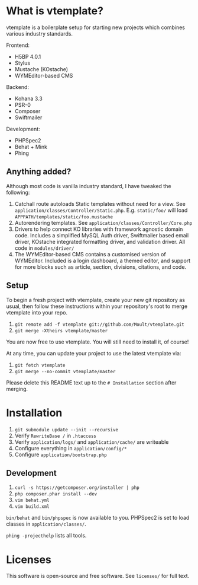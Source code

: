 # What is vtemplate?

vtemplate is a boilerplate setup for starting new projects which combines
various industry standards.

Frontend:

 - H5BP 4.0.1
 - Stylus
 - Mustache (KOstache)
 - WYMEditor-based CMS

Backend:

 - Kohana 3.3
 - PSR-0
 - Composer
 - Swiftmailer

Development:

 - PHPSpec2
 - Behat + Mink
 - Phing

## Anything added?

Although most code is vanilla industry standard, I have tweaked the following:

 1. Catchall route autoloads Static templates without need for a view. See
    `application/classes/Controller/Static.php`. E.g. `static/foo/` will load
    `APPPATH/templates/static/foo.mustache`
 2. Autorendering templates. See `application/classes/Controller/Core.php`
 3. Drivers to help connect KO libraries with framework agnostic domain code.
    Includes a simplified MySQL Auth driver, Swiftmailer based email driver,
    KOstache integrated formatting driver, and validation driver. All code in
    `modules/driver/`
 4. The WYMEditor-based CMS contains a customised version of WYMEditor. Included
    is a login dashboard, a themed editor, and support for more blocks such as
    article, section, divisions, citations, and code.

## Setup

To begin a fresh project with vtemplate, create your new git repository as
usual, then follow these instructions within your repository's root to merge
vtemplate into your repo.

 1. `git remote add -f vtemplate git://github.com/Moult/vtemplate.git`
 2. `git merge -Xtheirs vtemplate/master`

You are now free to use vtemplate. You will still need to install it, of course!

At any time, you can update your project to use the latest vtemplate via:

 1. `git fetch vtemplate`
 2. `git merge --no-commit vtemplate/master`

Please delete this README text up to the `# Installation` section after merging.

# Installation

 1. `git submodule update --init --recursive`
 2. Verify `RewriteBase /` in `.htaccess`
 3. Verify `application/logs/` and `application/cache/` are writeable
 4. Configure everything in `application/config/*`
 5. Configure `application/bootstrap.php`

## Development

 1. `curl -s https://getcomposer.org/installer | php`
 2. `php composer.phar install --dev`
 3. `vim behat.yml`
 4. `vim build.xml`

`bin/behat` and `bin/phpspec` is now available to you. PHPSpec2 is set to load
classes in `application/classes/`.

`phing -projecthelp` lists all tools.

# Licenses

This software is open-source and free software. See `licenses/` for full text.
